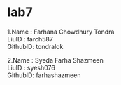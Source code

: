 # lab7

1.Name : Farhana Chowdhury Tondra                        
LiuID : farch587             
GithubID: tondralok           
    
2.Name : Syeda Farha Shazmeen               
LiuID : syesh076                     
GithubID: farhashazmeen

                  
